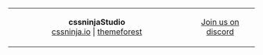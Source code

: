 <table>
<tbody>
<td align="center">
                           
**cssninjaStudio**  
[cssninja.io](https://cssninja.io) | [themeforest](https://themeforest.net/user/cssninjastudio)
  
<img width="660" height="1">
</td>
<td align="center">
  
[Join us on discord](https://discord.gg/v2WR6ZvkQ4)  
  
<img width="220" height="1">
</td>
</tbody>
</table>
